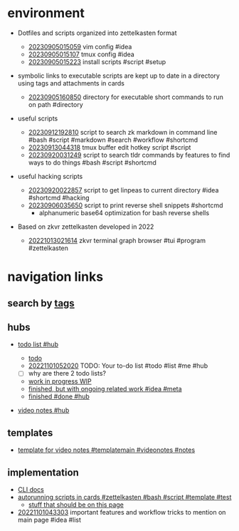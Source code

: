 # environment

- Dotfiles and scripts organized into zettelkasten format
  - [20230905015059](/zet/20230905015059/README.md) vim config #idea
  - [20230905015107](/zet/20230905015107/README.md) tmux config #idea
  - [20230905015223](/zet/20230905015223/README.md) install scripts #script #setup

- symbolic links to executable scripts are kept up to date in a directory using tags and attachments in cards
  - [20230905160850](/zet/20230905160850/README.md) directory for executable short commands to run on path #directory

- useful scripts
  - [20230912192810](/zet/20230912192810/README.md) script to search zk markdown in command line #bash #script #markdown #search #workflow #shortcmd
  - [20230913044318](/zet/20230913044318/README.md) tmux buffer edit hotkey script #script
  - [20230920031249](/zet/20230920031249/README.md) script to search tldr commands by features to find ways to do things #bash #script #shortcmd

- useful hacking scripts
  - [20230920022857](/zet/20230920022857/README.md) script to get linpeas to current directory #idea #shortcmd #hacking
  - [20230906035650](/zet/20230906035650/README.md) script to print reverse shell snippets #shortcmd
    - alphanumeric base64 optimization for bash reverse shells

- Based on zkvr zettelkasten developed in 2022
  - [20221013021614](/zet/20221013021614/README.md) zkvr terminal graph browser #tui #program #zettelkasten

# navigation links

## search by [tags](/tagindex/)

## hubs

- [todo list #hub](/zet/20221007044552/README.md)
  - [todo](/zet/20221003150098/README.md)
  - [20221101052020](/zet/20221101052020/README.md) TODO: Your to-do list #todo #list #me #hub
  - [ ] why are there 2 todo lists?
  - [work in progress WIP](/zet/20221008042814/README.md)
  - [finished, but with ongoing related work #idea #meta](/zet/20221014215609/README.md)
  - [finished #done #hub](/zet/20221009095853/README.md)


- [video notes #hub](/zet/20221006213953/README.md)

## templates

- [template for video notes #templatemain #videonotes #notes](/zet/20221031092923/README.md)

## implementation

- [CLI docs](/zet/20221006032546/README.md)
- [autorunning scripts in cards #zettelkasten #bash #script #template #test](/zet/20221008063052/README.md)
  - [stuff that should be on this page](/zet/20221009192000/README.md)
- [20221101043303](/zet/20221101043303/README.md) important features and workflow tricks to mention on main page #idea #list
